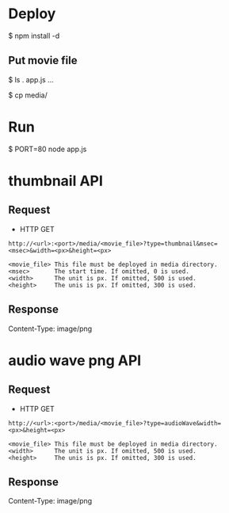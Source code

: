 Deploy
======
$ npm install -d

Put movie file
---------------
$ ls .
app.js
...

$ cp <mp4 file> media/



Run
===
$ PORT=80 node app.js


thumbnail API
==============

Request
--------
* HTTP GET

```
http://<url>:<port>/media/<movie_file>?type=thumbnail&msec=<msec>&width=<px>&height=<px>

<movie_file> This file must be deployed in media directory. 
<msec>       The start time. If omitted, 0 is used.
<width>      The unit is px. If omitted, 500 is used.
<height>     The unis is px. If omitted, 300 is used.

```

Response
--------
Content-Type: image/png

audio wave png API
===================

Request
--------
* HTTP GET

```
http://<url>:<port>/media/<movie_file>?type=audioWave&width=<px>&height=<px>

<movie_file> This file must be deployed in media directory. 
<width>      The unit is px. If omitted, 500 is used.
<height>     The unis is px. If omitted, 300 is used.

```

Response
--------
Content-Type: image/png
